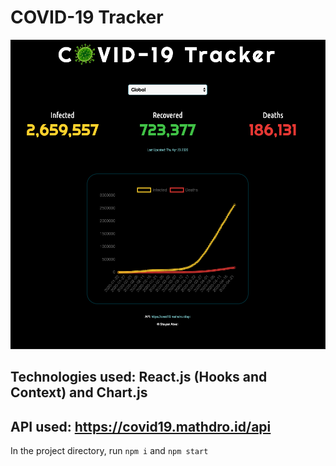 # COVID-19 Tracker
  ![alt text](https://github.com/ShayanAbedi/corona-tracker/blob/master/COVID19.png?raw=true)
  ## Technologies used: React.js (Hooks and Context) and Chart.js 
  
  ## API used: https://covid19.mathdro.id/api
  

In the project directory, run `npm i` and `npm start`


